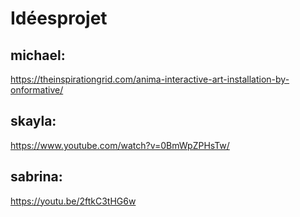 # Idéesprojet


## michael:
https://theinspirationgrid.com/anima-interactive-art-installation-by-onformative/

## skayla:
https://www.youtube.com/watch?v=0BmWpZPHsTw/

## sabrina:
https://youtu.be/2ftkC3tHG6w
